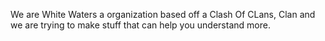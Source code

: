 We are White Waters a organization based off a Clash Of CLans, Clan and we are trying to make stuff that can help you understand more.
